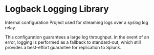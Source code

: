 # Logback Logging Library
Internal configuration Project used for streaming logs over a syslog log relay.

This configuration guarantees a large log throughput. 
In the event of an error, logging is performed as a fallback to standard-out, which still provides a best-effort guarantee for replication to Splunk.